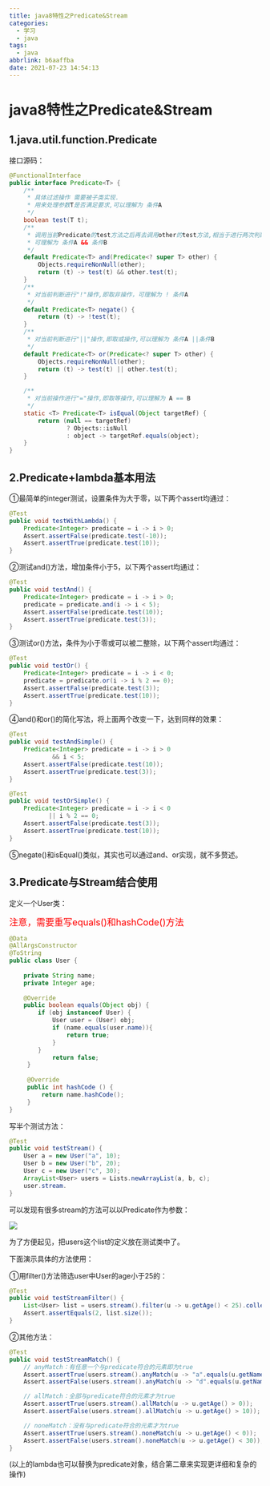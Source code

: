 ```yaml
---
title: java8特性之Predicate&Stream
categories:
  - 学习
  - java
tags:
  - java
abbrlink: b6aaffba
date: 2021-07-23 14:54:13
---
```


# java8特性之Predicate&Stream

## 1.java.util.function.Predicate

接口源码：

```java
@FunctionalInterface
public interface Predicate<T> {
    /**
     * 具体过滤操作 需要被子类实现.
     * 用来处理参数T是否满足要求,可以理解为 条件A
     */
    boolean test(T t);
    /**
     * 调用当前Predicate的test方法之后再去调用other的test方法,相当于进行两次判断
     * 可理解为 条件A && 条件B
     */
    default Predicate<T> and(Predicate<? super T> other) {
        Objects.requireNonNull(other);
        return (t) -> test(t) && other.test(t);
    }
    /**
     * 对当前判断进行"!"操作,即取非操作，可理解为 ! 条件A
     */
    default Predicate<T> negate() {
        return (t) -> !test(t);
    }
    /**
     * 对当前判断进行"||"操作,即取或操作,可以理解为 条件A ||条件B
     */
    default Predicate<T> or(Predicate<? super T> other) {
        Objects.requireNonNull(other);
        return (t) -> test(t) || other.test(t);
    }

    /**
     * 对当前操作进行"="操作,即取等操作,可以理解为 A == B
     */
    static <T> Predicate<T> isEqual(Object targetRef) {
        return (null == targetRef)
                ? Objects::isNull
                : object -> targetRef.equals(object);
    }
}
```

## 2.Predicate+lambda基本用法

①最简单的integer测试，设置条件为大于零，以下两个assert均通过：

```java
@Test
public void testWithLambda() {
    Predicate<Integer> predicate = i -> i > 0;
    Assert.assertFalse(predicate.test(-10));
    Assert.assertTrue(predicate.test(10));
}
```

②测试and()方法，增加条件小于5，以下两个assert均通过：

```java
@Test
public void testAnd() {
    Predicate<Integer> predicate = i -> i > 0;
    predicate = predicate.and(i -> i < 5);
    Assert.assertFalse(predicate.test(10));
    Assert.assertTrue(predicate.test(3));
}
```

③测试or()方法，条件为小于零或可以被二整除，以下两个assert均通过：

```java
@Test
public void testOr() {
    Predicate<Integer> predicate = i -> i < 0;
    predicate = predicate.or(i -> i % 2 == 0);
    Assert.assertFalse(predicate.test(3));
    Assert.assertTrue(predicate.test(10));
}
```

④and()和or()的简化写法，将上面两个改变一下，达到同样的效果：

```java
@Test
public void testAndSimple() {
    Predicate<Integer> predicate = i -> i > 0
            && i < 5;
    Assert.assertFalse(predicate.test(10));
    Assert.assertTrue(predicate.test(3));
}
```

```java
@Test
public void testOrSimple() {
    Predicate<Integer> predicate = i -> i < 0
           || i % 2 == 0;
    Assert.assertFalse(predicate.test(3));
    Assert.assertTrue(predicate.test(10));
}
```

⑤negate()和isEqual()类似，其实也可以通过and、or实现，就不多赘述。

## 3.Predicate与Stream结合使用

定义一个User类：

<font color=red size=4>注意，需要重写equals()和hashCode()方法</font>

```java
@Data
@AllArgsConstructor
@ToString
public class User {
    
    private String name;
    private Integer age;
    
    @Override
    public boolean equals(Object obj) {
        if (obj instanceof User) {
            User user = (User) obj;
            if (name.equals(user.name)){
                return true;
            }
        }
            return false;
     }
    
     @Override
     public int hashCode () {
         return name.hashCode();
     }
}
```

写半个测试方法：

```java
@Test
public void testStream() {
    User a = new User("a", 10);
    User b = new User("b", 20);
    User c = new User("c", 30);
    ArrayList<User> users = Lists.newArrayList(a, b, c);
    user.stream.
}
```

可以发现有很多stream的方法可以以Predicate作为参数：

![](https://fastly.jsdelivr.net/gh/GAATTC0/MyPicGoOSS@main/img/image-20210723162117832.png)

为了方便起见，把users这个list的定义放在测试类中了。

下面演示具体的方法使用：

①用filter()方法筛选user中User的age小于25的：

```java
@Test
public void testStreamFilter() {
    List<User> list = users.stream().filter(u -> u.getAge() < 25).collect(Collectors.toList());
    Assert.assertEquals(2, list.size());
}
```

②其他方法：

```java
@Test
public void testStreamMatch() {
    // anyMatch：有任意一个与predicate符合的元素即为true
    Assert.assertTrue(users.stream().anyMatch(u -> "a".equals(u.getName())));
    Assert.assertFalse(users.stream().anyMatch(u -> "d".equals(u.getName())));

    // allMatch：全部与predicate符合的元素才为true
    Assert.assertTrue(users.stream().allMatch(u -> u.getAge() > 0));
    Assert.assertFalse(users.stream().allMatch(u -> u.getAge() > 10));

    // noneMatch：没有与predicate符合的元素才为true
    Assert.assertTrue(users.stream().noneMatch(u -> u.getAge() < 0));
    Assert.assertFalse(users.stream().noneMatch(u -> u.getAge() < 30));
}
```

(以上的lambda也可以替换为predicate对象，结合第二章来实现更详细和复杂的操作)